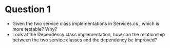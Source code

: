 # Question 1
- Given the two service class implementations in Services.cs , which is more testable? Why?
- Look at the Dependency class implementation, how can the relationship between the two service classes and the dependency be improved?